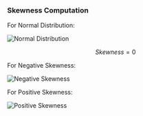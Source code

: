 ### Skewness Computation
For Normal Distribution:

![Normal Distribution](https://github.com/Herts/Bussiness-Intelligence/tree/master/Documents/images/SK-1.png)

$$ Skewness = 0 $$

For Negative Skewness: 

![Negative Skewness](https://github.com/Herts/Bussiness-Intelligence/tree/master/Documents/images/SK-3.png)

For Positive Skewness: 

![Positive Skewness](https://github.com/Herts/Bussiness-Intelligence/tree/master/Documents/images/SK-2.png)

